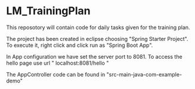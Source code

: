 # LM_TrainingPlan

This reposotory will contain code for daily tasks given for the training plan.

The project has been created in eclipse choosing "Spring Starter Project".
To execute it, right click and click run as "Spring Boot App".

In App configuration we have set the server port to 8081.
To access the hello page use url " localhost:8081/hello "

The AppController code can be found in "src-main-java-com-example-demo"
